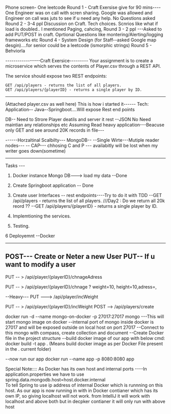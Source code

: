 Phone screen- One leetcode
Round 1 - Craft Exersise give for 90 mins----One Engineer was on call with scren sharing. Google was allowed and Engineer on call was juts to see if u need any help. No Questions asked 
Round 2 - 3-4 ppl Discussion on Craft. Tech choices. Scnrios like what if load is doubled..  I mentioned Paging, cahcing, 
Round 3 - 2 ppl ---Asked to add PUT/POST in craft. Oprtional Questions like montering/Alerting/logging frameworks etc
Round 4 - System Design (for Staff--asked Google map desgin)....for senior could be a leetcode (ismorphic strings)
Round 5 - Behviorla

-----------------Craft Exersice---------
Your assignment is to create a microservice which serves the contents of Player.csv through a REST API.

The service should expose two REST endpoints:

    GET /api/players - returns the list of all players.
    GET /api/players/{playerID} - returns a single player by ID.
-------------------------------------------
(Attached player.csv as well here)
This is how i started it------
Tech:
Application--
Java--Springboot....Will expose Rest end points

DB--
Need to Strore Player deatils and server it rest --JSON
No Need maintian any relationships etc
Assuming Read heavy application---Beacuse only GET and see around 20K records in file---

------Horzaltinal Scalbilty---
MongoDB--
	--Single Wirte---Mutiple reader nodes---
	-- CAP--- chhosing C and P --- availabitly will be lost when my writer goes down(sometime)
	
-----------------------------------------
Tasks ---

1. Docker instance Mongo DB---> load my data    --Done

2. Create Springboot application  -- Done

3. Create user Interfaces -- rest endpoints----Try to do it with TDD
		    --GET /api/players - returns the list of all players.   ///Day2 : Do we return all 20k reord ??
			--GET /api/players/{playerID} - returns a single player by ID.

4. Implemtioning the services.

5. Testing.

6  Deployemnt --Docker


----------------
POST--- Create or Neter a new User
PUT-- If u want to modify a user
-------------------------

PUT  -- >  /api/player/{playerID}/chnageAdress

PUT  -- >  /api/player/{playerID}/chnage ? weight=10, height=10,adress=,

--Heavy---
PUT  --->  /api/player/incWeight


PUT  -- >  /api/player/{playerID}/incWeight
POST -->  /api/players/create














docker run -d --name mongo-on-docker -p 27017:27017 mongo
---This will start mongo image on docker --internal port of mongo inside docker is 27017 and will be exposed outside on 
local host on port 27017
--Connect to this mongo with compass, create collection and document
--Create Docker file in the project structure 
--build docker image of our app with below cmd:
docker build -t app . (Means build docker image as per Docker File present in the . current folder)

--now run our app
docker run --name app -p 8080:8080 app

Special Note::::
As Docker has its own host and internal ports ----In application.properties we have to use 
spring.data.mongodb.host=host.docker.internal  
To tell Spring to use ip address of internal Docker which is runnning on this host. 
As our app is now running in with in Docker contianer which has its own IP, so giving localhost will not work.
from IntelliJ it will work with localhost and above both but in decpker contianer it will only run with above host


